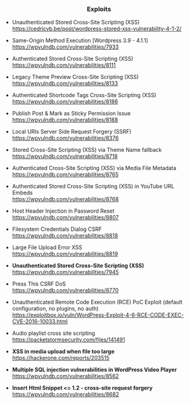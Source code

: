 ### <center>Exploits</center>

* Unauthenticated Stored Cross-Site Scripting (XSS)   
https://cedricvb.be/post/wordpress-stored-xss-vulnerability-4-1-2/

* Same-Origin Method Execution [Wordpress 3.9 - 4.1.1]  
https://wpvulndb.com/vulnerabilities/7933

* Authenticated Stored Cross-Site Scripting (XSS)  
https://wpvulndb.com/vulnerabilities/8111 

* Legacy Theme Preview Cross-Site Scripting (XSS)  
https://wpvulndb.com/vulnerabilities/8133

* Authenticated Shortcode Tags Cross-Site Scripting (XSS)  
https://wpvulndb.com/vulnerabilities/8186

* Publish Post & Mark as Sticky Permission Issue  
https://wpvulndb.com/vulnerabilities/8188

* Local URIs Server Side Request Forgery (SSRF)  
https://wpvulndb.com/vulnerabilities/8376

* Stored Cross-Site Scripting (XSS) via Theme Name fallback  
https://wpvulndb.com/vulnerabilities/8718

* Authenticated Cross-Site Scripting (XSS) via Media File Metadata  
https://wpvulndb.com/vulnerabilities/8765

* Authenticated Stored Cross-Site Scripting (XSS) in YouTube URL Embeds  
https://wpvulndb.com/vulnerabilities/8768

* Host Header Injection in Password Reset  
https://wpvulndb.com/vulnerabilities/8807

* Filesystem Credentials Dialog CSRF  
https://wpvulndb.com/vulnerabilities/8818

* Large File Upload Error XSS  
https://wpvulndb.com/vulnerabilities/8819  

* **Unauthenticated Stored Cross-Site Scripting (XSS)**  
https://wpvulndb.com/vulnerabilities/7945  

* Press This CSRF DoS  
https://wpvulndb.com/vulnerabilities/8770

* Unauthenticated Remote Code Execution (RCE) PoC Exploit (default configuration, no plugins, no auth)  
https://exploitbox.io/vuln/WordPress-Exploit-4-6-RCE-CODE-EXEC-CVE-2016-10033.html

* Audio playlist cross site scripting  
https://packetstormsecurity.com/files/141491

* **XSS in media upload when file too large**  
https://hackerone.com/reports/203515

* **Multiple SQL injection vulnerabilities in WordPress Video Player**  
https://wpvulndb.com/vulnerabilities/8562

* **Insert Html Snippet <= 1.2 - cross-site request forgery**  
https://wpvulndb.com/vulnerabilities/8682

